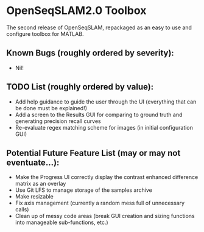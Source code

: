 # OpenSeqSLAM2.0 Toolbox

The second release of OpenSeqSLAM, repackaged as an easy to use and configure toolbox for MATLAB.

## Known Bugs (roughly ordered by severity):

* Nil!


## TODO List (roughly ordered by value):

* Add help guidance to guide the user through the UI (everything that can be done must be explained!)
* Add a screen to the Results GUI for comparing to ground truth and generating precision recall curves
* Re-evaluate regex matching scheme for images (in initial configuration GUI)


## Potential Future Feature List (may or may not eventuate...):

* Make the Progress UI correctly display the contrast enhanced difference matrix as an overlay
* Use Git LFS to manage storage of the samples archive
* Make resizable
* Fix axis management (currently a random mess full of unnecessary calls)
* Clean up of messy code areas (break GUI creation and sizing functions into manageable sub-functions, etc.)
